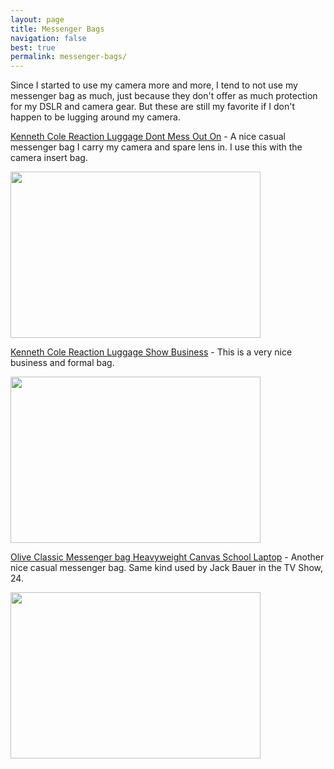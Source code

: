 ```yaml
---
layout: page
title: Messenger Bags
navigation: false
best: true
permalink: messenger-bags/
---
```


Since I started to use my camera more and more, I tend to not use my messenger bag as much, just because they don't offer as much protection for my DSLR and camera gear. But these are still my favorite if I don't happen to be lugging around my camera.

<a href="http://www.amazon.com/gp/product/B0041O4GCE/ref=as_li_ss_tl?ie=UTF8&amp;tag=sunpech-20&amp;linkCode=as2&amp;camp=1789&amp;creative=390957&amp;creativeASIN=B0041O4GCE">Kenneth Cole Reaction Luggage Dont Mess Out On</a>&nbsp;- A nice casual messenger bag I carry my camera and spare lens in. I use this with the camera insert bag.

<img border="0" src="http://2.bp.blogspot.com/-fMdPW2OCSjM/U-P22nPz4cI/AAAAAAABwDE/eIkfak1Hpq4/s1600/2014-08-07+at+14-48-05.jpg" height="266" width="400" />

<a href="http://www.amazon.com/gp/product/B0041O4G7Y/ref=as_li_ss_tl?ie=UTF8&amp;tag=sunpech-20&amp;linkCode=as2&amp;camp=1789&amp;creative=390957&amp;creativeASIN=B0041O4G7Y">Kenneth Cole Reaction Luggage Show Business</a>&nbsp;- This is a very nice business and formal bag.

<img border="0" src="http://1.bp.blogspot.com/-11ITwYb3xRI/U-P26_6TsjI/AAAAAAABwDM/EKe7rLkMYCE/s1600/2014-08-07+at+14-46-27.jpg" height="266" width="400" />

<a href="http://www.amazon.com/gp/product/B001F4OKYM/ref=as_li_ss_tl?ie=UTF8&amp;tag=sunpech-20&amp;linkCode=as2&amp;camp=1789&amp;creative=390957&amp;creativeASIN=B001F4OKYM">Olive Classic Messenger bag Heavyweight Canvas School Laptop</a>&nbsp;- Another nice casual messenger bag. Same kind used by Jack Bauer in the TV Show, 24.

<img border="0" src="http://1.bp.blogspot.com/-GKKdadHpG30/U-P2-jLdpDI/AAAAAAABwDU/llEHQP0feTI/s1600/2014-08-07+at+14-43-26.jpg" height="266" width="400" />
